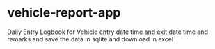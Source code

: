 # vehicle-report-app
Daily Entry Logbook for Vehicle entry date time and exit date time and remarks and save the data in sqlite and download in excel
